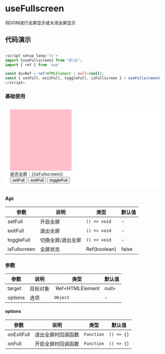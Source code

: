 # useFullscreen

将DOM进行全屏显示或关闭全屏显示

## 代码演示

```typescript

<script setup lang='ts'>
import {useFullscreen} from "@lib";
import { ref } from 'vue'

const divRef = ref<HTMLElement | null>(null);
const { setFull, exitFull, toggleFull, isFullscreen } = useFullscreen(divRef, { onExitFull: ()=> {console.log('关闭了')}, onFull: () => {console.log('打开了')} })
</script>


```

### 基础使用

  <div>
    <div ref='divRef' style="padding: 16px; background: #fff">
      <div style='width: 200px; height: 200px; background: pink'>
      </div>
        <div>
          是否全屏：{{isFullscreen}} 
        </div>
        <div>
          <button @click='setFull'>setFull</button>
          <button @click='exitFull'>exitFull</button>
          <button @click='toggleFull'>toggleFull</button>
        </div>
    </div>
  </div>

<script setup lang='ts'>
import {useFullscreen} from "@lib";
import { ref } from 'vue'

const divRef = ref<HTMLElement | null>(null);
const { setFull, exitFull, toggleFull, isFullscreen } = useFullscreen(divRef, { onExitFull: ()=> {console.log('关闭了')}, onFull: () => {console.log('打开了')} })
</script>


### Api

| 参数      | 说明                      | 类型                   | 默认值 |
| -------   | ------------------------- | ---------------------- | ------ |
| setFull     | 开启全屏           | `() => void` | -                |
| exitFull   | 退出全屏                |  `() => void` | -     |
| toggleFull   | 切换全屏/退出全屏             | `() => void` | -     |
|isFullscreen| 全屏状态| Ref(boolean)| false|

### 参数

| 参数      | 说明                      | 类型                   | 默认值 |
| -------   | ------------------------- | ---------------------- | ------ |
| target     | 目标对象               | `Ref<HTMLElement | null> | HTMLElement` | -   |
| options   | 选项                  | `Object`                 | -     |


#### options

| 参数      | 说明                      | 类型                   | 默认值 |
| -------   | ------------------------- | ---------------------- | ------ |
| onExitFull| 退出全屏时回调函数               | `Function` |   `() => {}`  |
| onFull   | 开启全屏时回调函数                | `Function`                | `() => {}`      |
